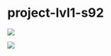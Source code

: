 # project-lvl1-s92

<a href="https://codeclimate.com/github/KruglovDV/project-lvl1-s92"><img src="https://codeclimate.com/github/KruglovDV/project-lvl1-s92/badges/gpa.svg" /></a>

<a href="https://codeclimate.com/github/KruglovDV/project-lvl1-s92"><img src="https://codeclimate.com/github/KruglovDV/project-lvl1-s92/badges/issue_count.svg" /></a>

